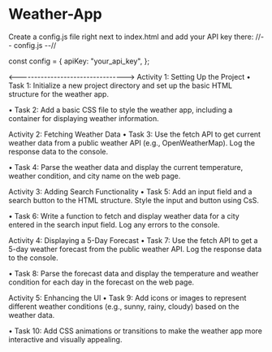 # Weather-App

Create a config.js file right next to index.html and add your API key there:
//-- config.js --//

const config = {
apiKey: "your_api_key",
};

<--------------------------------->
Activity 1: Setting Up the Project
• Task 1: Initialize a new project directory and set up the basic HTML structure for the weather app.

• Task 2: Add a basic CSS file to style the weather app, including a container for displaying weather information.

Activity 2: Fetching Weather Data
• Task 3: Use the fetch API to get current weather data from a public weather API (e.g., OpenWeatherMap). Log the response data to the console.

• Task 4: Parse the weather data and display the current temperature, weather condition, and city name on the web page.

Activity 3: Adding Search Functionality
• Task 5: Add an input field and a search button to the HTML structure. Style the input and button using CsS.

• Task 6: Write a function to fetch and display weather data for a city entered in the search input field. Log any errors to the console.

Activity 4: Displaying a 5-Day Forecast
• Task 7: Use the fetch API to get a 5-day weather forecast from the public weather API. Log the response data to the console.

• Task 8: Parse the forecast data and display the temperature and weather condition for each day in the forecast on the web page.

Activity 5: Enhancing the Ul
• Task 9: Add icons or images to represent different weather conditions (e.g., sunny, rainy, cloudy) based on the weather data.

• Task 10: Add CSS animations or transitions to make the weather app more interactive and visually appealing.
